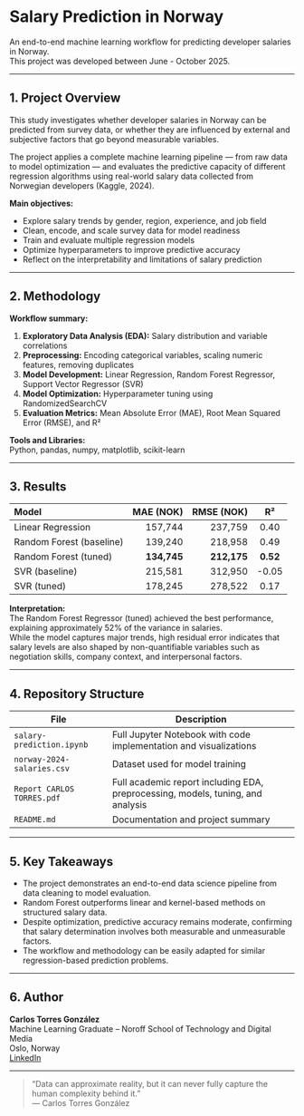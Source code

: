 # Salary Prediction in Norway  

An end-to-end machine learning workflow for predicting developer salaries in Norway.  
This project was developed between June - October 2025.  

---

## 1. Project Overview  

This study investigates whether developer salaries in Norway can be predicted from survey data, or whether they are influenced by external and subjective factors that go beyond measurable variables.  

The project applies a complete machine learning pipeline — from raw data to model optimization — and evaluates the predictive capacity of different regression algorithms using real-world salary data collected from Norwegian developers (Kaggle, 2024).  

**Main objectives:**  
- Explore salary trends by gender, region, experience, and job field  
- Clean, encode, and scale survey data for model readiness  
- Train and evaluate multiple regression models  
- Optimize hyperparameters to improve predictive accuracy  
- Reflect on the interpretability and limitations of salary prediction  

---

## 2. Methodology  

**Workflow summary:**  
1. **Exploratory Data Analysis (EDA):** Salary distribution and variable correlations  
2. **Preprocessing:** Encoding categorical variables, scaling numeric features, removing duplicates  
3. **Model Development:** Linear Regression, Random Forest Regressor, Support Vector Regressor (SVR)  
4. **Model Optimization:** Hyperparameter tuning using RandomizedSearchCV  
5. **Evaluation Metrics:** Mean Absolute Error (MAE), Root Mean Squared Error (RMSE), and R²  

**Tools and Libraries:**  
Python, pandas, numpy, matplotlib, scikit-learn  

---

## 3. Results  

| Model | MAE (NOK) | RMSE (NOK) | R² |
|:------|-----------:|------------:|:---:|
| Linear Regression | 157,744 | 237,759 | 0.40 |
| Random Forest (baseline) | 139,240 | 218,958 | 0.49 |
| Random Forest (tuned) | **134,745** | **212,175** | **0.52** |
| SVR (baseline) | 215,581 | 312,950 | -0.05 |
| SVR (tuned) | 178,245 | 278,522 | 0.17 |

**Interpretation:**  
The Random Forest Regressor (tuned) achieved the best performance, explaining approximately 52% of the variance in salaries.  
While the model captures major trends, high residual error indicates that salary levels are also shaped by non-quantifiable variables such as negotiation skills, company context, and interpersonal factors.  

---

## 4. Repository Structure  

| File | Description |
|------|--------------|
| `salary-prediction.ipynb` | Full Jupyter Notebook with code implementation and visualizations |
| `norway-2024-salaries.csv` | Dataset used for model training |
| `Report CARLOS TORRES.pdf` | Full academic report including EDA, preprocessing, models, tuning, and analysis |
| `README.md` | Documentation and project summary |

---

## 5. Key Takeaways  

- The project demonstrates an end-to-end data science pipeline from data cleaning to model evaluation.  
- Random Forest outperforms linear and kernel-based methods on structured salary data.  
- Despite optimization, predictive accuracy remains moderate, confirming that salary determination involves both measurable and unmeasurable factors.  
- The workflow and methodology can be easily adapted for similar regression-based prediction problems.  

---

## 6. Author  

**Carlos Torres González**  
Machine Learning Graduate – Noroff School of Technology and Digital Media  
Oslo, Norway  
[LinkedIn](https://linkedin.com/in/CarlosTorresML)

---

> “Data can approximate reality, but it can never fully capture the human complexity behind it.”  
> — Carlos Torres González
